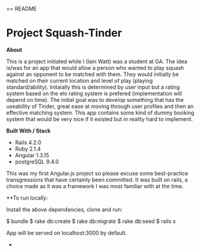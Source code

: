 == README


Project Squash-Tinder
=============    

**About**


This is a project initiated while I (Iain Watt) was a student at GA. The idea is/was for an app that would allow a person who wanted to play squash against an opponent to be matched with them. They would initially be matched on their current location and level of play (playing standard/ability). Initaially this is determined by user input but a rating system based on the elo rating system is prefered (implementation will depend on time). The initial goal was to develop something that has the useability of Tinder, great ease at moving through user profiles and then an effective matching system. This app contains some kind of dummy booking system that would be very nice if it existed but in reality hard to implement. 


**Built With / Stack**


- Rails 4.2.0
- Ruby 2.1.4 
- Angular 1.3.15 
- postgreSQL 9.4.0


This was my first Angular.js project so please excuse some best-practice transgressions that have certainly been committed. It was built on rails, a choice made as it was a framework I was most familiar with at the time.   

**To run locally:

Install the above dependencies, clone and run:

  $ bundle
  $ rake db:create
  $ rake db:migrate
  $ rake db:seed
  $ rails s

App will be served on localhost:3000 by default.

*

